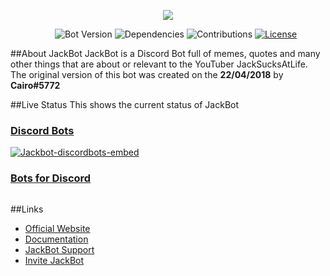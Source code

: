<p align="center"><img src="https://i.imgur.com/iAMBKjV.png"></p>

&nbsp;&nbsp;&nbsp;&nbsp;&nbsp;&nbsp;&nbsp;&nbsp;&nbsp;&nbsp;&nbsp;&nbsp;&nbsp;&nbsp;&nbsp;&nbsp;&nbsp;
![Bot Version](https://img.shields.io/badge/bot%20version-v2.1.7-blue.svg)
![Dependencies](https://img.shields.io/badge/dependencies-up%20to%20date-brightgreen.svg)
![Contributions](https://img.shields.io/badge/contributions-welcome-orange.svg)
[![License](https://img.shields.io/badge/license-AGPL%203.0-red.svg)](https://github.com/Cairo2k18/jackbot/blob/master/LICENSE)

##About JackBot
JackBot is a Discord Bot full of memes, quotes and many other things that are about or relevant to the YouTuber JackSucksAtLife. The original version of this bot was created on the **22/04/2018** by **Cairo#5772**

##Live Status
This shows the current status of JackBot

### [Discord Bots](https://discordbots.org)
<p><a href="https://discordbots.org/bot/437439973751521280"><img src="https://discordbots.org/api/widget/437439973751521280.svg?usernamecolor=FFFFFF&amp;topcolor=2C2F33" alt="Jackbot-discordbots-embed" /></a></p>

### [Bots for Discord](https://botsfordiscord.com)
<p><a href="https://botsfordiscord.com/bot/437439973751521280"><img src="https://botsfordiscord.com/api/v1/bots/437439973751521280/embed?theme=dark" alt="" /></a></p>

##Links
* [Official Website](https://jackbot.js.org)
* [Documentation](https://jackbot.js.org/docs)
* [JackBot Support](https://discord.gg/AWEvbyb)
* [Invite JackBot](https://discordapp.com/oauth2/authorize?client_id=437439973751521280&scope=bot&permissions=8)
